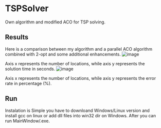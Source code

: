 # TSPSolver
Own algorithm and modified ACO for TSP solving.

## Results
Here is a comparison between my algorithm and a parallel ACO algorithm combined with 2-opt and some additional enhancements. 
![image](https://github.com/hosprojektant/TSPSolver/assets/45818202/cc490c5d-36fd-44af-a7e1-d6238239f851)

Axis x represents the number of locations, while axis y represents the solution time in seconds.
![image](https://github.com/hosprojektant/TSPSolver/assets/45818202/ef22a05f-4e45-4b3b-a3de-52e63d437000)

Axis x represents the number of locations, while axis y represents the error rate in percentage (%).

## Run
Instalation is Simple you have to downloand Windows/Linux version and install gcc on linux or add dll files into win32 dir on Windows. After you can run MainWindow/.exe.

